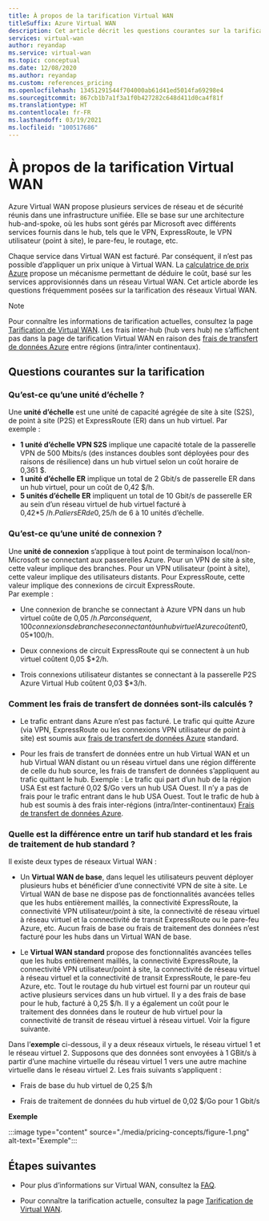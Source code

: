 ```yaml
---
title: À propos de la tarification Virtual WAN
titleSuffix: Azure Virtual WAN
description: Cet article décrit les questions courantes sur la tarification de Virtual WAN
services: virtual-wan
author: reyandap
ms.service: virtual-wan
ms.topic: conceptual
ms.date: 12/08/2020
ms.author: reyandap
ms.custom: references_pricing
ms.openlocfilehash: 13451291544f704000ab61d41ed5014fa69298e4
ms.sourcegitcommit: 867cb1b7a1f3a1f0b427282c648d411d0ca4f81f
ms.translationtype: HT
ms.contentlocale: fr-FR
ms.lasthandoff: 03/19/2021
ms.locfileid: "100517686"
---
```

# <a name="about-virtual-wan-pricing"></a>À propos de la tarification Virtual WAN

Azure Virtual WAN propose plusieurs services de réseau et de sécurité réunis dans une infrastructure unifiée. Elle se base sur une architecture hub-and-spoke, où les hubs sont gérés par Microsoft avec différents services fournis dans le hub, tels que le VPN, ExpressRoute, le VPN utilisateur (point à site), le pare-feu, le routage, etc.

Chaque service dans Virtual WAN est facturé. Par conséquent, il n’est pas possible d’appliquer un prix unique à Virtual WAN. La [calculatrice de prix Azure](https://azure.microsoft.com/pricing/calculator/) propose un mécanisme permettant de déduire le coût, basé sur les services approvisionnés dans un réseau Virtual WAN. Cet article aborde les questions fréquemment posées sur la tarification des réseaux Virtual WAN.

>[!NOTE]
>Pour connaître les informations de tarification actuelles, consultez la page [Tarification de Virtual WAN](https://azure.microsoft.com/pricing/details/virtual-wan/). Les frais inter-hub (hub vers hub) ne s’affichent pas dans la page de tarification Virtual WAN en raison des [frais de transfert de données Azure](https://azure.microsoft.com/pricing/details/bandwidth/) entre régions (intra/inter continentaux).

## <a name="common-pricing-questions"></a><a name="questions"></a>Questions courantes sur la tarification

### <a name="what-is-a-scale-unit"></a><a name="scale-unit"></a>Qu’est-ce qu’une unité d’échelle ?

Une **unité d’échelle** est une unité de capacité agrégée de site à site (S2S), de point à site (P2S) et ExpressRoute (ER) dans un hub virtuel. Par exemple :

* **1 unité d’échelle VPN S2S** implique une capacité totale de la passerelle VPN de 500 Mbits/s (des instances doubles sont déployées pour des raisons de résilience) dans un hub virtuel selon un coût horaire de 0,361 $.
* **1 unité d’échelle ER** implique un total de 2 Gbit/s de passerelle ER dans un hub virtuel, pour un coût de 0,42 $/h.
* **5 unités d’échelle ER** impliquent un total de 10 Gbit/s de passerelle ER au sein d’un réseau virtuel de hub virtuel facturé à 0,42*5 $/h. Paliers ER de 0,25 $/h de 6 à 10 unités d’échelle.

### <a name="what-is-a-connection-unit"></a><a name="connection-unit">Qu’est-ce qu’une unité de connexion ?</a>

Une **unité de connexion** s’applique à tout point de terminaison local/non-Microsoft se connectant aux passerelles Azure. Pour un VPN de site à site, cette valeur implique des branches. Pour un VPN utilisateur (point à site), cette valeur implique des utilisateurs distants. Pour ExpressRoute, cette valeur implique des connexions de circuit ExpressRoute.<br>Par exemple :

* Une connexion de branche se connectant à Azure VPN dans un hub virtuel coûte de 0,05 $/h. Par conséquent, 100 connexions de branche se connectant à un hub virtuel Azure coûtent 0,05 $*100/h.

* Deux connexions de circuit ExpressRoute qui se connectent à un hub virtuel coûtent 0,05 $*2/h.

* Trois connexions utilisateur distantes se connectant à la passerelle P2S Azure Virtual Hub coûtent 0,03 $*3/h.

### <a name="how-are-data-transfer-charges-calculated"></a><a name="data-transfer"></a>Comment les frais de transfert de données sont-ils calculés ?

* Le trafic entrant dans Azure n’est pas facturé. Le trafic qui quitte Azure (via VPN, ExpressRoute ou les connexions VPN utilisateur de point à site) est soumis aux [frais de transfert de données Azure](https://azure.microsoft.com/pricing/details/bandwidth/) standard.

* Pour les frais de transfert de données entre un hub Virtual WAN et un hub Virtual WAN distant ou un réseau virtuel dans une région différente de celle du hub source, les frais de transfert de données s’appliquent au trafic quittant le hub. Exemple : Le trafic qui part d’un hub de la région USA Est est facturé 0,02 $/Go vers un hub USA Ouest. Il n’y a pas de frais pour le trafic entrant dans le hub USA Ouest. Tout le trafic de hub à hub est soumis à des frais inter-régions (intra/Inter-continentaux) [Frais de transfert de données Azure](https://azure.microsoft.com/pricing/details/bandwidth/). 

### <a name="what-is-the-difference-between-a-standard-hub-fee-and-a-standard-hub-processing-fee"></a><a name="fee"></a>Quelle est la différence entre un tarif hub standard et les frais de traitement de hub standard ?

Il existe deux types de réseaux Virtual WAN :

* Un **Virtual WAN de base**, dans lequel les utilisateurs peuvent déployer plusieurs hubs et bénéficier d’une connectivité VPN de site à site. Le Virtual WAN de base ne dispose pas de fonctionnalités avancées telles que les hubs entièrement maillés, la connectivité ExpressRoute, la connectivité VPN utilisateur/point à site, la connectivité de réseau virtuel à réseau virtuel et la connectivité de transit ExpressRoute ou le pare-feu Azure, etc. Aucun frais de base ou frais de traitement des données n’est facturé pour les hubs dans un Virtual WAN de base.

* Le **Virtual WAN standard** propose des fonctionnalités avancées telles que les hubs entièrement maillés, la connectivité ExpressRoute, la connectivité VPN utilisateur/point à site, la connectivité de réseau virtuel à réseau virtuel et la connectivité de transit ExpressRoute, le pare-feu Azure, etc. Tout le routage du hub virtuel est fourni par un routeur qui active plusieurs services dans un hub virtuel. Il y a des frais de base pour le hub, facturé à 0,25 $/h. Il y a également un coût pour le traitement des données dans le routeur de hub virtuel pour la connectivité de transit de réseau virtuel à réseau virtuel. Voir la figure suivante.

 Dans l’**exemple** ci-dessous, il y a deux réseaux virtuels, le réseau virtuel 1 et le réseau virtuel 2. Supposons que des données sont envoyées à 1 GBit/s à partir d’une machine virtuelle du réseau virtuel 1 vers une autre machine virtuelle dans le réseau virtuel 2. Les frais suivants s’appliquent :

* Frais de base du hub virtuel de 0,25 $/h

* Frais de traitement de données du hub virtuel de 0,02 $/Go pour 1 Gbit/s

**Exemple**

   :::image type="content" source="./media/pricing-concepts/figure-1.png" alt-text="Exemple":::

## <a name="next-steps"></a>Étapes suivantes

* Pour plus d’informations sur Virtual WAN, consultez la [FAQ](virtual-wan-faq.md).

* Pour connaître la tarification actuelle, consultez la page [Tarification de Virtual WAN](https://azure.microsoft.com/pricing/details/virtual-wan/).
